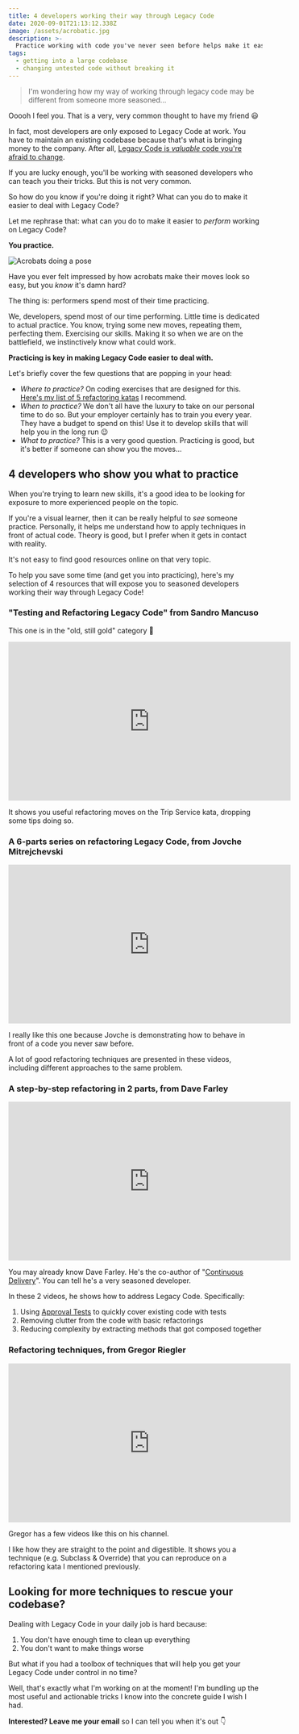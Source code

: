 ```yaml
---
title: 4 developers working their way through Legacy Code
date: 2020-09-01T21:13:12.338Z
image: /assets/acrobatic.jpg
description: >-
  Practice working with code you've never seen before helps make it easier. Here's my selection of videos that will expose you to seasoned developers doing that!
tags:
  - getting into a large codebase
  - changing untested code without breaking it
---
```


> I'm wondering how my way of working through legacy code may be different from someone more seasoned…

Ooooh I feel you. That is a very, very common thought to have my friend 😃

In fact, most developers are only exposed to Legacy Code at work. You have to maintain an existing codebase because that's what is bringing money to the company. After all, [Legacy Code is _valuable_ code you're afraid to change](../what-is-legacy-code-is-it-code-without-tests#code-youre-not-comfortable-changing).

If you are lucky enough, you'll be working with seasoned developers who can teach you their tricks. But this is not very common.

So how do you know if you're doing it right? What can you do to make it easier to deal with Legacy Code?

Let me rephrase that: what can you do to make it easier to _perform_ working on Legacy Code?

**You practice.**

![Acrobats doing a pose](/assets/acrobatic.jpg)

Have you ever felt impressed by how acrobats make their moves look so easy, but you _know_ it's damn hard?

The thing is: performers spend most of their time practicing.

We, developers, spend most of our time performing. Little time is dedicated to actual practice. You know, trying some new moves, repeating them, perfecting them. Exercising our skills. Making it so when we are on the battlefield, we instinctively know what could work.

**Practicing is key in making Legacy Code easier to deal with.**

Let's briefly cover the few questions that are popping in your head:

- _Where to practice?_ On coding exercises that are designed for this. [Here's my list of 5 refactoring katas](../5-coding-exercises-to-practice-refactoring-legacy-code) I recommend.
- _When to practice?_ We don't all have the luxury to take on our personal time to do so. But your employer certainly has to train you every year. They have a budget to spend on this! Use it to develop skills that will help you in the long run 😉
- _What to practice?_ This is a very good question. Practicing is good, but it's better if someone can show you the moves…

## 4 developers who show you what to practice

When you're trying to learn new skills, it's a good idea to be looking for exposure to more experienced people on the topic.

If you're a visual learner, then it can be really helpful to _see_ someone practice. Personally, it helps me understand how to apply techniques in front of actual code. Theory is good, but I prefer when it gets in contact with reality.

It's not easy to find good resources online on that very topic.

To help you save some time (and get you into practicing), here's my selection of 4 resources that will expose you to seasoned developers working their way through Legacy Code!

### "Testing and Refactoring Legacy Code" from Sandro Mancuso

This one is in the "old, still gold" category 🏅

<iframe width="560" height="315" src="https://www.youtube-nocookie.com/embed/_NnElPO5BU0" frameborder="0" allow="accelerometer; autoplay; encrypted-media; gyroscope; picture-in-picture" allowfullscreen></iframe>

It shows you useful refactoring moves on the Trip Service kata, dropping some tips doing so.

### A 6-parts series on refactoring Legacy Code, from Jovche Mitrejchevski

<iframe width="560" height="315" src="https://www.youtube-nocookie.com/embed/1ap11RbVGik" frameborder="0" allow="accelerometer; autoplay; encrypted-media; gyroscope; picture-in-picture" allowfullscreen></iframe>

I really like this one because Jovche is demonstrating how to behave in front of a code you never saw before.

A lot of good refactoring techniques are presented in these videos, including different approaches to the same problem.

### A step-by-step refactoring in 2 parts, from Dave Farley

<iframe width="560" height="315" src="https://www.youtube-nocookie.com/embed/p-oWHEfXEVs" frameborder="0" allow="accelerometer; autoplay; encrypted-media; gyroscope; picture-in-picture" allowfullscreen></iframe>

You may already know Dave Farley. He's the co-author of "[Continuous Delivery](https://martinfowler.com/books/continuousDelivery.html)". You can tell he's a very seasoned developer.

In these 2 videos, he shows how to address Legacy Code. Specifically:

1. Using [Approval Tests](../../approval-tests) to quickly cover existing code with tests
2. Removing clutter from the code with basic refactorings
3. Reducing complexity by extracting methods that got composed together

### Refactoring techniques, from Gregor Riegler

<iframe width="560" height="315" src="https://www.youtube-nocookie.com/embed/yqzYLm27cGw" frameborder="0" allow="accelerometer; autoplay; encrypted-media; gyroscope; picture-in-picture" allowfullscreen></iframe>

Gregor has a few videos like this on his channel.

I like how they are straight to the point and digestible. It shows you a technique (e.g. Subclass & Override) that you can reproduce on a refactoring kata I mentioned previously.

## Looking for more techniques to rescue your codebase?

Dealing with Legacy Code in your daily job is hard because:

1. You don't have enough time to clean up everything
2. You don't want to make things worse

But what if you had a toolbox of techniques that will help you get your Legacy Code under control in no time?

Well, that's exactly what I'm working on at the moment! I'm bundling up the most useful and actionable tricks I know into the concrete guide I wish I had.

**Interested? Leave me your email** so I can tell you when it's out 👇
